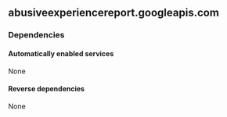 ## abusiveexperiencereport.googleapis.com

### Dependencies

#### Automatically enabled services

None

#### Reverse dependencies

None
